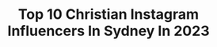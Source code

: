 ---
title: Top 10 Christian Instagram Influencers In Sydney In 2023
description: >-
  Find top christian Instagram influencers in Sydney in 2023. Most popular hashtags: #explantjourney #model #ad.
platform: Instagram
hits: 5
text_top: Analyze the most popular Instagram profiles on inBeat.
text_bottom: inBeat has 5 Instagram influencers like this in Sydney, Australia for you to connect with.
profiles:
  - username: "krystalhipwell"
    fullname: >-
      Krystal
    bio: >-
      SUNNY• NAKODA • HUSKY | Blogger | Fitness Trainer | living in Sydney| Christian | For collabs ✉️ grace@22.com.au
    location: "Australia"
    followers: 178011
    engagement: 276
    commentsToLikes: 0.038745
    id: ck0u7ht4d4qv70i197bu3aypa
    verified: true
    hashtags: "#explantjourney, #mygirl, #ad, #huskyboy"
  - username: "rhiannonkate__"
    fullname: >-
      Rhiannon Greenaway
    bio: >-
      22 y/o in Sydney, AU | Christian Freelance illustrator + design student Food and travels: @find_rhi ♡ ꈍᴗꈍ
    location: "Australia"
    followers: 27652
    engagement: 905
    commentsToLikes: 0.027431
    id: ck5ceqnfqlinm0i1185q09kg0
    verified: false
    hashtags: ""
  - username: "rprtalent"
    fullname: >-
      RPR Talent Management
    bio: >-
      |▪️Film, TV & Commercial Talent Agency - AUS 🇦🇺🎬 |▪️Proud sponsors @vidcon @castingguildaust |▪️Owned and operated by @roslynrpr |▪️Apply ⬇️
    location: "Australia"
    followers: 24271
    engagement: 42
    commentsToLikes: 0.028233
    id: ck13cxxke2pjp0i19t3i1xda2
    verified: false
    hashtags: "#extras, #vidcon, #actor, #openday"
  - username: "chrisstinaxa"
    fullname: >-
      CHRISTINA PINCEVIC
    bio: >-
      REAL ESTATE 🔑 | DIRECTOR @bokarealestate 💌 DM for bookings/collabs 🇭🇷| Sydney based
    location: "Australia"
    followers: 3459
    engagement: 967
    commentsToLikes: 0.102388
    id: ck6ugskxe4x600j71jekc16n4
    verified: false
    hashtags: "#bokarealestate, #dreamteam, #catwalkinstyle"
  - username: "christinaplay"
    fullname: >-
      CHRISTINA
    bio: >-
      Sydney, Australia 🇦🇺🇲🇰 Wife & Mummy
    location: "Australia"
    followers: 59066
    engagement: 104
    commentsToLikes: 0.078887
    id: ck6tt4uzh8m0b0j716j3egmpo
    verified: false
    hashtags: "#glam, #photoshoot, #sunshine, #summer"
  - username: "krystalhipwell"
    fullname: >-
      Krystal
    bio: >-
      SUNNY• NAKODA • HUSKY | Blogger | Fitness Trainer | living in Sydney| Christian | For collabs ✉️ grace@22.com.au
    location: "Australia"
    followers: 178011
    engagement: 276
    commentsToLikes: 0.038745
    id: ck0u7ht4d4qv70i197bu3aypa
    verified: true
    hashtags: "#explantjourney, #mygirl, #ad, #huskyboy"
  - username: "rhiannonkate__"
    fullname: >-
      Rhiannon Greenaway
    bio: >-
      22 y/o in Sydney, AU | Christian Freelance illustrator + design student Food and travels: @find_rhi ♡ ꈍᴗꈍ
    location: "Australia"
    followers: 27652
    engagement: 905
    commentsToLikes: 0.027431
    id: ck5ceqnfqlinm0i1185q09kg0
    verified: false
    hashtags: ""
  - username: "christianpillirone"
    fullname: >-
      Christian Pillirone
    bio: >-
      "𝑻𝒉𝒆 𝑺𝒊𝒍𝒗𝒆𝒓 𝑺𝒑𝒊𝒅𝒆𝒚" 🇦🇺 Melb, AUS 🖥 Artist 🦸🏻‍♂️ Cosplayer 📧 christian.pillirone@gmail.com #mentalhealthawareness Advocate
    location: "Australia"
    followers: 15005
    engagement: 727
    commentsToLikes: 0.028687
    id: ck6u3rnbrzhh90j71w488skwv
    verified: false
    hashtags: "#spidermanedit, #intothespiderverse, #spiderverse, #spidergwen"
  - username: "christianspencerphoto"
    fullname: >-
      Christian Spencer
    bio: >-
      Christian Spencer is an Australian born award winning artist, photographer and filmmaker. Prints via website To see paintings: @christianspencer_art
    location: "Australia"
    followers: 27367
    engagement: 594
    commentsToLikes: 0.017839
    id: ck0u06qwzstrb0i19h6y4awb7
    verified: false
    hashtags: "#christianspencer, #swpaopen2021, #avesdobrazil, #yourshotphotographer"
  - username: "trinitywestern"
    fullname: >-
      Trinity Western University
    bio: >-
      Trinity Western is Canada's premier global Christian liberal arts university — committed to inspiring hearts & minds. 🇨🇦 #TWUlife
    location: "Australia"
    followers: 10309
    engagement: 309
    commentsToLikes: 0.010559
    id: ck5zpbdyescr40i14ccwurej1
    verified: false
    hashtags: "#agenerationready, #trinitywesternuniversity, #twulife, #inspiringheartsandminds"
---